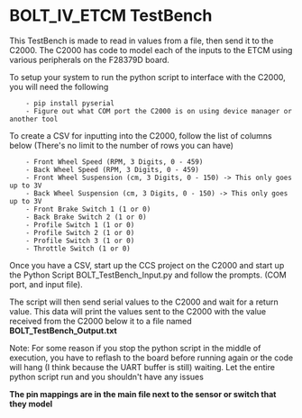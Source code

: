 # BOLT_IV_ETCM TestBench

This TestBench is made to read in values from a file, then send it to the C2000. The C2000 has code
to model each of the inputs to the ETCM using various peripherals on the F28379D board.

To setup your system to run the python script to interface with the C2000, you will need the following

        - pip install pyserial
        - Figure out what COM port the C2000 is on using device manager or another tool

To create a CSV for inputting into the C2000, follow the list of columns below
 (There's no limit to the number of rows you can have)

        - Front Wheel Speed (RPM, 3 Digits, 0 - 459)
        - Back Wheel Speed (RPM, 3 Digits, 0 - 459)
        - Front Wheel Suspension (cm, 3 Digits, 0 - 150) -> This only goes up to 3V
        - Back Wheel Suspension (cm, 3 Digits, 0 - 150) -> This only goes up to 3V
        - Front Brake Switch 1 (1 or 0)
        - Back Brake Switch 2 (1 or 0)
        - Profile Switch 1 (1 or 0)
        - Profile Switch 2 (1 or 0)
        - Profile Switch 3 (1 or 0)
        - Throttle Switch (1 or 0)

Once you have a CSV, start up the CCS project on the C2000 and start up the Python Script
BOLT_TestBench_Input.py and follow the prompts. (COM port, and input file).

The script will then send serial values to the C2000 and wait for a return value. This data will
print the values sent to the C2000 with the value received from the C2000 below it to a file named
**BOLT_TestBench_Output.txt**

Note: For some reason if you stop the python script in the middle of execution, you have to reflash
to the board before running again or the code will hang (I think because the UART buffer is still)
waiting. Let the entire python script run and you shouldn't have any issues

**The pin mappings are in the main file next to the sensor or switch that they model**
